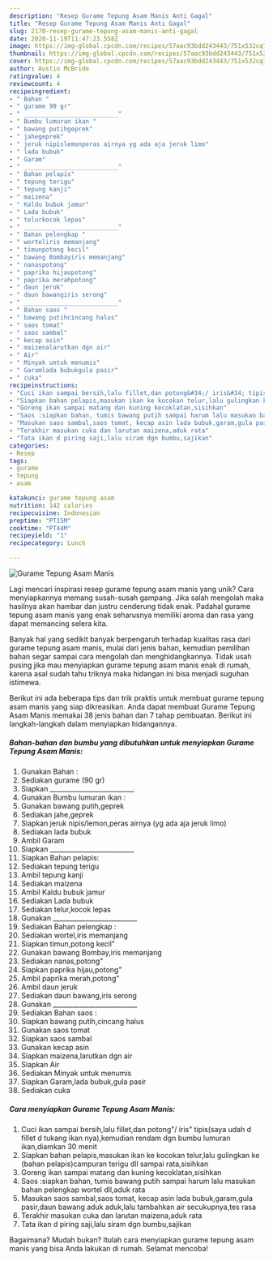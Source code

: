 ```yaml
---
description: "Resep Gurame Tepung Asam Manis Anti Gagal"
title: "Resep Gurame Tepung Asam Manis Anti Gagal"
slug: 2170-resep-gurame-tepung-asam-manis-anti-gagal
date: 2020-11-19T11:47:23.558Z
image: https://img-global.cpcdn.com/recipes/57aac93bdd243443/751x532cq70/gurame-tepung-asam-manis-foto-resep-utama.jpg
thumbnail: https://img-global.cpcdn.com/recipes/57aac93bdd243443/751x532cq70/gurame-tepung-asam-manis-foto-resep-utama.jpg
cover: https://img-global.cpcdn.com/recipes/57aac93bdd243443/751x532cq70/gurame-tepung-asam-manis-foto-resep-utama.jpg
author: Austin McBride
ratingvalue: 4
reviewcount: 4
recipeingredient:
- " Bahan "
- " gurame 90 gr"
- " __________________________"
- " Bumbu lumuran ikan "
- " bawang putihgeprek"
- " jahegeprek"
- " jeruk nipislemonperas airnya yg ada aja jeruk limo"
- " lada bubuk"
- " Garam"
- " __________________________"
- " Bahan pelapis"
- " tepung terigu"
- " tepung kanji"
- " maizena"
- " Kaldu bubuk jamur"
- " Lada bubuk"
- " telurkocok lepas"
- " __________________________"
- " Bahan pelengkap "
- " worteliris memanjang"
- " timunpotong kecil"
- " bawang Bombayiris memanjang"
- " nanaspotong"
- " paprika hijaupotong"
- " paprika merahpotong"
- " daun jeruk"
- " daun bawangiris serong"
- " __________________________"
- " Bahan saos "
- " bawang putihcincang halus"
- " saos tomat"
- " saos sambal"
- " kecap asin"
- " maizenalarutkan dgn air"
- " Air"
- " Minyak untuk menumis"
- " Garamlada bubukgula pasir"
- " cuka"
recipeinstructions:
- "Cuci ikan sampai bersih,lalu fillet,dan potong&#34;/ iris&#34; tipis(saya udah d fillet d tukang ikan nya),kemudian rendam dgn bumbu lumuran ikan,diamkan 30 menit"
- "Siapkan bahan pelapis,masukan ikan ke kocokan telur,lalu gulingkan ke (bahan pelapis)campuran terigu dll sampai rata,sisihkan"
- "Goreng ikan sampai matang dan kuning kecoklatan,sisihkan"
- "Saos :siapkan bahan, tumis bawang putih sampai harum lalu masukan bahan pelengkap wortel dll,aduk rata"
- "Masukan saos sambal,saos tomat, kecap asin lada bubuk,garam,gula pasir,daun bawang aduk aduk,lalu tambahkan air secukupnya,tes rasa"
- "Terakhir masukan cuka dan larutan maizena,aduk rata"
- "Tata ikan d piring saji,lalu siram dgn bumbu,sajikan"
categories:
- Resep
tags:
- gurame
- tepung
- asam

katakunci: gurame tepung asam 
nutrition: 142 calories
recipecuisine: Indonesian
preptime: "PT15M"
cooktime: "PT44M"
recipeyield: "1"
recipecategory: Lunch

---
```



![Gurame Tepung Asam Manis](https://img-global.cpcdn.com/recipes/57aac93bdd243443/751x532cq70/gurame-tepung-asam-manis-foto-resep-utama.jpg)

Lagi mencari inspirasi resep gurame tepung asam manis yang unik? Cara menyiapkannya memang susah-susah gampang. Jika salah mengolah maka hasilnya akan hambar dan justru cenderung tidak enak. Padahal gurame tepung asam manis yang enak seharusnya memiliki aroma dan rasa yang dapat memancing selera kita.



Banyak hal yang sedikit banyak berpengaruh terhadap kualitas rasa dari gurame tepung asam manis, mulai dari jenis bahan, kemudian pemilihan bahan segar sampai cara mengolah dan menghidangkannya. Tidak usah pusing jika mau menyiapkan gurame tepung asam manis enak di rumah, karena asal sudah tahu triknya maka hidangan ini bisa menjadi suguhan istimewa.


Berikut ini ada beberapa tips dan trik praktis untuk membuat gurame tepung asam manis yang siap dikreasikan. Anda dapat membuat Gurame Tepung Asam Manis memakai 38 jenis bahan dan 7 tahap pembuatan. Berikut ini langkah-langkah dalam menyiapkan hidangannya.

<!--inarticleads1-->

##### Bahan-bahan dan bumbu yang dibutuhkan untuk menyiapkan Gurame Tepung Asam Manis:

1. Gunakan  Bahan :
1. Sediakan  gurame (90 gr)
1. Siapkan  __________________________
1. Gunakan  Bumbu lumuran ikan :
1. Gunakan  bawang putih,geprek
1. Sediakan  jahe,geprek
1. Siapkan  jeruk nipis/lemon,peras airnya (yg ada aja jeruk limo)
1. Sediakan  lada bubuk
1. Ambil  Garam
1. Siapkan  __________________________
1. Siapkan  Bahan pelapis:
1. Sediakan  tepung terigu
1. Ambil  tepung kanji
1. Sediakan  maizena
1. Ambil  Kaldu bubuk jamur
1. Sediakan  Lada bubuk
1. Sediakan  telur,kocok lepas
1. Gunakan  __________________________
1. Sediakan  Bahan pelengkap :
1. Sediakan  wortel,iris memanjang
1. Siapkan  timun,potong kecil&#34;
1. Gunakan  bawang Bombay,iris memanjang
1. Sediakan  nanas,potong&#34;
1. Siapkan  paprika hijau,potong&#34;
1. Ambil  paprika merah,potong&#34;
1. Ambil  daun jeruk
1. Sediakan  daun bawang,iris serong
1. Gunakan  __________________________
1. Sediakan  Bahan saos :
1. Siapkan  bawang putih,cincang halus
1. Gunakan  saos tomat
1. Siapkan  saos sambal
1. Gunakan  kecap asin
1. Siapkan  maizena,larutkan dgn air
1. Siapkan  Air
1. Sediakan  Minyak untuk menumis
1. Siapkan  Garam,lada bubuk,gula pasir
1. Sediakan  cuka




<!--inarticleads2-->

##### Cara menyiapkan Gurame Tepung Asam Manis:

1. Cuci ikan sampai bersih,lalu fillet,dan potong&#34;/ iris&#34; tipis(saya udah d fillet d tukang ikan nya),kemudian rendam dgn bumbu lumuran ikan,diamkan 30 menit
1. Siapkan bahan pelapis,masukan ikan ke kocokan telur,lalu gulingkan ke (bahan pelapis)campuran terigu dll sampai rata,sisihkan
1. Goreng ikan sampai matang dan kuning kecoklatan,sisihkan
1. Saos :siapkan bahan, tumis bawang putih sampai harum lalu masukan bahan pelengkap wortel dll,aduk rata
1. Masukan saos sambal,saos tomat, kecap asin lada bubuk,garam,gula pasir,daun bawang aduk aduk,lalu tambahkan air secukupnya,tes rasa
1. Terakhir masukan cuka dan larutan maizena,aduk rata
1. Tata ikan d piring saji,lalu siram dgn bumbu,sajikan




Bagaimana? Mudah bukan? Itulah cara menyiapkan gurame tepung asam manis yang bisa Anda lakukan di rumah. Selamat mencoba!
